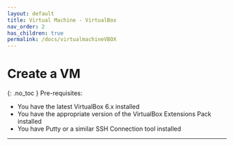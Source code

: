 ```yaml
---
layout: default
title: Virtual Machine - VirtualBox
nav_order: 2
has_children: true
permalink: /docs/virtualmachineVBOX
---
```


# Create a VM
{: .no_toc }
Pre-requisites:
 - You have the latest VirtualBox 6.x installed
 - You have the appropriate version of the VirtualBox Extensions Pack installed
 - You have Putty or a similar SSH Connection tool installed

 ---
